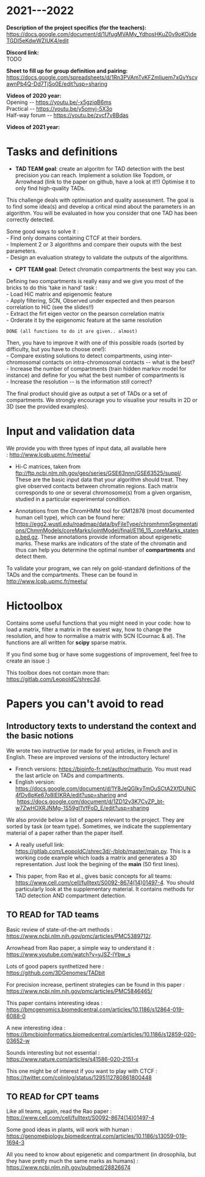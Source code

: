 # 2021---2022

**Description of the project specifics (for the teachers):**   https://docs.google.com/document/d/1UfugMVAMy_YdhosHKuZ0v9oKOideTGDI5eKdwWZIUK4/edit

**Discord link:**  
TODO

**Sheet to fill up for group definition and pairing:**  
https://docs.google.com/spreadsheets/d/1Rn3PVAmTvKFZmIiuem7xGvYscvawnPb4Q-Dd7TjSo0E/edit?usp=sharing

**Videos of 2020 year:**  
Opening -- https://youtu.be/-x5gzjqB6ms  
Practical -- https://youtu.be/y5omyj-5X3o  
Half-way forum -- https://youtu.be/zvcf7v8Bdas


**Videos of 2021 year:**  

# Tasks and definitions 
- **TAD TEAM goal**: create an algoritm for TAD detection with the best precision you can reach.
Implement a solution like Topdom, or Arrowhead (link to the paper on github, have a look at it!!)
Optimise it to only find high-quality TADs.

This challenge deals with optimisation and quality assessment. The goal is to find some idea(s) and develop a critical mind about the parameters in an algorithm. You will be evaluated in how you consider that one TAD has been correctly detected.

Some good ways to solve it :  
    - Find only domains containing CTCF at their borders.  
    - Implement 2 or 3 algorithms and compare their ouputs with the best parameters.  
    - Design an evaluation strategy to validate the outputs of the algorithms.


- **CPT TEAM goal**: Detect chromatin compartments the best way you can.


Defining two compartments is really easy and we give you most of the bricks to do this 'take in hand' task :  
    - Load HiC matrix and epigenomic feature  
    - Apply filtering, SCN, Observed under expected and then pearson correlation to HiC (see the slides!!)  
    - Extract the firt eigen vector on the pearson correlation matrix  
    - Orderate it by the epigenomic feature at the same resolution  
    
    DONE (all functions to do it are given.. almost)
    
    
Then, you have to improve it with one of this possible roads (sorted by difficulty, but you have to choose one!):  
    - Compare existing solutions to detect compartments, using inter-chromosomal contacts on intra-chromosomal contacts -- what is the best?  
    - Increase the number of compartments (train hidden markov model for instance) and define for you what the best number of compartments is  
    - Increase the resolution -- is the information still correct? 
    

The final product should give as output a set of TADs or a set of compartments. We strongly encourage you to visualise your results in 2D or 3D (see the provided examples). 

# Input and validation data 
We provide you with three types of input data, all available here : http://www.lcqb.upmc.fr/meetu/

- Hi-C matrices, taken from ftp://ftp.ncbi.nlm.nih.gov/geo/series/GSE63nnn/GSE63525/suppl/. These are the basic input data that your algorithm should treat. They give observed contacts between chromatin regions. Each matrix corresponds to one or several chromosome(s) from a given organism, studied in a particular experimental condition.

- Annotations from the ChromHMM tool for GM12878 (most documented human cell type), which can be found here: https://egg2.wustl.edu/roadmap/data/byFileType/chromhmmSegmentations/ChmmModels/coreMarks/jointModel/final/E116_15_coreMarks_stateno.bed.gz. These annotations provide information about epigenetic marks. These marks are indicators of the state of the chromatin and thus can help you determine the optimal number of **compartments** and detect them.

To validate your program, we can rely on gold-standard definitions of the TADs and the compartments. These can be found in http://www.lcqb.upmc.fr/meetu/

# Hictoolbox 
Contains some useful functions that you might need in your code: how to load a matrix, filter a matrix in the easiest way, how to change the resolution, and how to normalise a matrix with SCN (Cournac & al). The functions are all written for **scipy** sparse matrix.

If you find some bug or have some suggestions of improvement, feel free to create an issue :)

This toolbox does not contain more than: https://gitlab.com/LeopoldC/shrec3d.

# Papers you can't avoid to read

## Introductory texts to understand the context and the basic notions  
We wrote two instructive (or made for you) articles, in French and in English. These are improved versions of the introductory lecture!  
- French versions: https://bioinfo-fr.net/author/mathurin. You must read the last article on TADs and compartments.  
- English version: https://docs.google.com/document/d/1Y8JeQGIkyTmOuSCtA2XfDUNiC4fDy8pKe67o8IEIKRA/edit?usp=sharing
and
 https://docs.google.com/document/d/1ZD12v3K7CvZP_bt-w7ZwHOXRJNMg-1S59gI1VfFoD_E/edit?usp=sharing

We also provide below a list of papers relevant to the project. They are sorted by task (or team type). Sometimes, we indicate the supplementary material of a paper rather than the paper itself.

- A really usefull link: https://gitlab.com/LeopoldC/shrec3d/-/blob/master/main.py. This is a working code example which loads a matrix and generates a 3D representation. Just look the begining of the **main** (50 first lines).

- This paper, from Rao et al., gives basic concepts for all teams: https://www.cell.com/cell/fulltext/S0092-8674(14)01497-4. You should particularly look at the supplementary material. It contains methods for TAD detection AND compartment detection.


## TO READ for TAD teams

Basic review of state-of-the-art methods : https://www.ncbi.nlm.nih.gov/pmc/articles/PMC5389712/.

Arrowhead from Rao paper, a simple way to understand it : https://www.youtube.com/watch?v=yJSZ-IYbw_s

Lots of good papers synthetized here : https://github.com/3DGenomes/TADbit

For precision increase, pertinent strategies can be found in this paper : https://www.ncbi.nlm.nih.gov/pmc/articles/PMC5846465/

This paper contains interesting ideas : https://bmcgenomics.biomedcentral.com/articles/10.1186/s12864-019-6088-0

A new interesting idea : https://bmcbioinformatics.biomedcentral.com/articles/10.1186/s12859-020-03652-w

Sounds interesting but not essential : https://www.nature.com/articles/s41586-020-2151-x

This one might be of interest if you want to play with CTCF : https://twitter.com/colinlog/status/1295112780861800448

## TO READ for CPT teams

Like all teams, again, read the Rao paper : https://www.cell.com/cell/fulltext/S0092-8674(14)01497-4

Some good ideas in plants, will work with human : https://genomebiology.biomedcentral.com/articles/10.1186/s13059-019-1694-3

All you need to know about epigenetic and compartment (in drosophila, but they have pretty much the same marks as humans) : https://www.ncbi.nlm.nih.gov/pubmed/28826674


